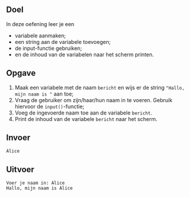 ## Doel

In deze oefening leer je een 
* variabele aanmaken;
* een string aan de variabele toevoegen;
* de input-functie gebruiken;
* en de inhoud van de variabelen naar het scherm printen.

## Opgave

1. Maak een variabele met de naam `bericht` en wijs er de string `"Hallo, mijn naam is "` aan toe;
2. Vraag de gebruiker om zijn/haar/hun naam in te voeren. Gebruik hiervoor de `input()`-functie;
3. Voeg de ingevoerde naam toe aan de variabele `bericht`.
4. Print de inhoud van de variabele `bericht` naar het scherm.

## Invoer
```
Alice
```

## Uitvoer
```
Voer je naam in: Alice
Hallo, mijn naam is Alice
```
